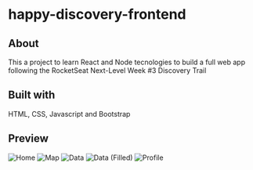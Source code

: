 # happy-discovery-frontend

## About

This a project to learn React and Node tecnologies to build a full web app following the RocketSeat Next-Level Week #3 Discovery Trail

## Built with
HTML, CSS, Javascript and Bootstrap

## Preview

![Home](https://github.com/IgsousaB/NLW3-Omni-Backend/blob/master/Home.png)
![Map](https://github.com/IgsousaB/NLW3-Omni-Backend/blob/master/Mapa.png)
![Data](https://github.com/IgsousaB/NLW3-Omni-Backend/blob/master/01.%20Dados.png)
![Data (Filled)](https://github.com/IgsousaB/NLW3-Omni-Backend/blob/master/02.%20Dados%20(preechidos).png)
![Profile](https://github.com/IgsousaB/NLW3-Omni-Backend/blob/master/Perfil.png)
